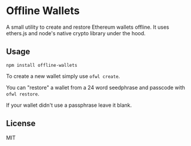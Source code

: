 # Offline Wallets

A small utility to create and restore Ethereum wallets offline. It uses ethers.js and node's native crypto library under the hood.

## Usage

`npm install offline-wallets`

To create a new wallet simply use `ofwl create`.

You can "restore" a wallet from a 24 word seedphrase and passcode with `ofwl restore`.

If your wallet didn't use a passphrase leave it blank.

## License

MIT